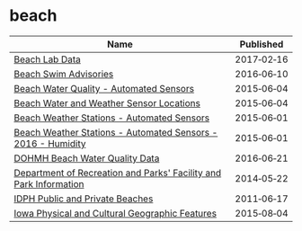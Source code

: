 # beach

Name | Published
---- | ---------
[Beach Lab Data](../datasets/2ivx-z93u.md) | 2017&#x2011;02&#x2011;16
[Beach Swim Advisories](../datasets/t62e-8nvc.md) | 2016&#x2011;06&#x2011;10
[Beach Water Quality - Automated Sensors](../datasets/qmqz-2xku.md) | 2015&#x2011;06&#x2011;04
[Beach Water and Weather Sensor Locations](../datasets/g3ip-u8rb.md) | 2015&#x2011;06&#x2011;04
[Beach Weather Stations - Automated Sensors](../datasets/k7hf-8y75.md) | 2015&#x2011;06&#x2011;01
[Beach Weather Stations - Automated Sensors - 2016 - Humidity](../datasets/7edu-s3u7.md) | 2015&#x2011;06&#x2011;01
[DOHMH Beach Water Quality Data](../datasets/2xir-kwzz.md) | 2016&#x2011;06&#x2011;21
[Department of Recreation and Parks' Facility and Park Information](../datasets/ax8j-dhzm.md) | 2014&#x2011;05&#x2011;22
[IDPH Public and Private Beaches](../datasets/vybw-d586.md) | 2011&#x2011;06&#x2011;17
[Iowa Physical and Cultural Geographic Features](../datasets/uedc-2fk7.md) | 2015&#x2011;08&#x2011;04

